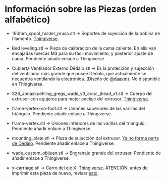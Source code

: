 # Información sobre las Piezas (orden alfabético)

* 160mm_spool_holder_prusa.stl -> Soportes de sujección de la bobina de filamento. [Thingiverse](https://www.thingiverse.com/thing:91724).

* Bed leveling.stl -> Pieza de calibracion de la cama caliente. En ella van encajadas tuercas M3 para su fácil movimiento, y posterior ajuste de cama. Pendiente añadir enlace a Thingiverse.

* Cubierta Ventilador Externo Dédalo.stl -> Es la protección y sujección del ventilador más grande que posee Dédalo, que actualmente se necuentra ventilando la electrónica. (Diseño de [@daavm](https://github.com/daavm)). No disponible en Thingiverse.

* S26_Jonaskuehling_gregs_wade_v3_arcol_jhead_x1.stl -> Cuerpo del extrusor con agujeros para mejor anclaje del extrusor. [Thingiverse](https://www.thingiverse.com/thing:141915).

* frame-vertex-no-foot.stl -> Uniones superiores de las varillas del triángulo. Pendiente añadir enlace a Thingiverse.

* frame-vertex.stl -> Uniones inferiores de las varillas del triángulo. Pendiente añadir enlace a Thingiverse.

* mounting_plate.stl -> Pieza de sujección del extrusor. [Ya no forma parte de Dédalo](https://github.com/asrob-uc3m/impresoras-asrob/issues/31#issuecomment-343311065). Pendiente añadir enlace a Thingiverse.

* wade_custom_obijuan.stl -> Engranaje grande del extrusor. Pendiente de añadir enlace a Thingiverse.

* x-carriage.stl -> Carro del eje X. [Thingiverse](https://www.thingiverse.com/thing:181524). ATENCIÓN, antes de imprimir esta pieza de nuevo, revisar [esto](https://github.com/asrob-uc3m/impresoras-asrob/issues/31#issuecomment-336418170).

